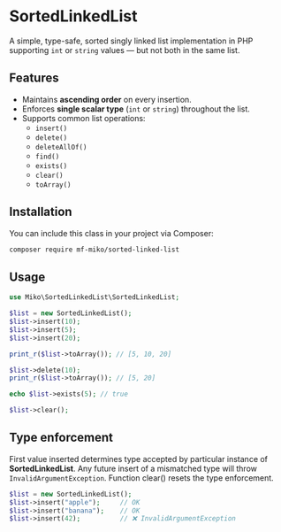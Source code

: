 # SortedLinkedList

A simple, type-safe, sorted singly linked list implementation in PHP supporting `int` or `string` values — but not both in the same list.

## Features

- Maintains **ascending order** on every insertion.
- Enforces **single scalar type** (`int` or `string`) throughout the list.
- Supports common list operations:
  - `insert()`
  - `delete()`
  - `deleteAllOf()`
  - `find()`
  - `exists()`
  - `clear()`
  - `toArray()`

## Installation

You can include this class in your project via Composer:

```bash
composer require mf-miko/sorted-linked-list
```

## Usage
```php
use Miko\SortedLinkedList\SortedLinkedList;

$list = new SortedLinkedList();
$list->insert(10);
$list->insert(5);
$list->insert(20);

print_r($list->toArray()); // [5, 10, 20]

$list->delete(10);
print_r($list->toArray()); // [5, 20]

echo $list->exists(5); // true

$list->clear();
```

## Type enforcement
First value inserted determines type accepted by particular instance of **SortedLinkedList**. Any future insert of a mismatched type will throw `InvalidArgumentException`. Function clear() resets the type enforcement.

```php
$list = new SortedLinkedList();
$list->insert("apple");     // OK
$list->insert("banana");    // OK
$list->insert(42);          // ❌ InvalidArgumentException
```

